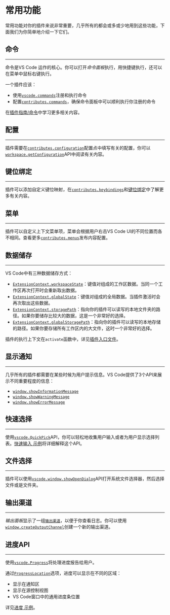 # 常用功能

常用功能对你的插件来说非常重要，几乎所有的都会或多或少地用到这些功能，下面我们为你简单地介绍一下它们。

## 命令
---

命令是VS Code 运作的核心。你可以打开*命令面板*执行，用快捷键执行，还可以在菜单中鼠标右键执行。

一个插件应该：
- 使用[`vscode.commands`](https://code.visualstudio.com/api/references/vscode-api#commands)注册和执行命令
- 配置[`contributes.commands`](/references/contribution-points#contributescommands)，确保命令面板中可以顺利执行你注册的命令

在[插件指南/命令](/extension-guides/command)中学习更多相关内容。


## 配置
---

插件需要在[`contributes.configuration`](/references/contribution-points#contributesconfiguration)配置点中填写有关的配置，你可以[`workspace.getConfiguration`](https://code.visualstudio.com/api/references/vscode-api#workspace.getConfiguration)API中阅读有关内容。


## 键位绑定
---

插件可以添加自定义键位映射，在[`contributes.keybindings`](/references/contribution-points?id=contributeskeybindings)和[键位绑定](https://code.visualstudio.com/docs/getstarted/keybindings)中了解更多有关内容。

## 菜单
---

插件可以自定义上下文菜单项，菜单会根据用户右击VS Code UI的不同位置而各不相同。查看更多[`contributes.menus`](/extensibility-reference/contribution-points#contributesmenus)发布内容配置。

## 数据储存
---

VS Code中有三种数据储存方式：

- [`ExtensionContext.workspaceState`](https://code.visualstudio.com/api/references/vscode-api#ExtensionContext.workspaceState)：键值对组成的工作区数据。当同一个工作区再次打开时会重新取出数据。
- [`ExtensionContext.globalState`](https://code.visualstudio.com/api/references/vscode-api#ExtensionContext.globalState)：键值对组成的全局数据。当插件激活时会再次取出这些数据。
- [`ExtensionContext.storagePath`](https://code.visualstudio.com/api/references/vscode-api#ExtensionContext.storagePath)：指向你的插件可以读写的本地文件夹的路径。如果你要储存比较大的数据，这是一个非常好的选择。
- [`ExtensionContext.globalStoragePath`](https://code.visualstudio.com/api/references/vscode-api#ExtensionContext.globalStoragePath)：指向你的插件可以读写的本地存储的路径。如果你要存储所有工作区内的大文件，这时一个非常好的选择。

插件的执行上下文在`activate`函数中，详见[插件入口文件](/get-started/extension-anatomy#插件入口文件)。

## 显示通知
---

几乎所有的插件都需要在某些时候为用户提示信息。VS Code提供了3个API来展示不同重要程度的信息：

- [`window.showInformationMessage`](https://code.visualstudio.com/api/references/vscode-api#window.showInformationMessage)
- [`window.showWarningMessage`](https://code.visualstudio.com/api/references/vscode-api#window.showWarningMessage)
- [`window.showErrorMessage`](https://code.visualstudio.com/api/references/vscode-api#window.showErrorMessage)

## 快速选择
---

使用[`vscode.QuickPick`](https://code.visualstudio.com/api/references/vscode-api#QuickPick)API，你可以轻松地收集用户输入或者为用户显示选择列表。[快速输入 示例](https://github.com/Microsoft/vscode-extension-samples/tree/master/quickinput-sample)将详细解释这个API。

## 文件选择
---

插件可以使用[`vscode.window.showOpenDialog`](https://code.visualstudio.com/api/references/vscode-api#vscode.window.showOpenDialog)API打开系统文件选择器，然后选择文件或是文件夹。

## 输出渠道
---

*输出面板*显示了一组[`输出渠道`](https://code.visualstudio.com/api/references/vscode-api#OutputChannel)，以便于你查看日志。你可以使用[`window.createOutputChannel`](https://code.visualstudio.com/api/references/vscode-api#window.createOutputChannel)创建一个新的输出渠道。

## 进度API
---

使用[`vscode.Progress`](https://code.visualstudio.com/api/references/vscode-api#Progress)将处理进度报告给用户。

通过[`ProgressLocation`](https://code.visualstudio.com/api/references/vscode-api#ProgressLocation)选项，进度可以显示在不同的区域：
- 显示在通知区
- 显示在源控制视图
- VS Code窗口中的通用进度条位置

详见[进度 示例](https://github.com/Microsoft/vscode-extension-samples/tree/master/progress-sample)。